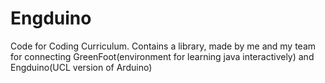 # Engduino
Code for Coding Curriculum. Contains a library, made by me and my team for connecting GreenFoot(environment for learning java interactively) and Engduino(UCL version of Arduino)
